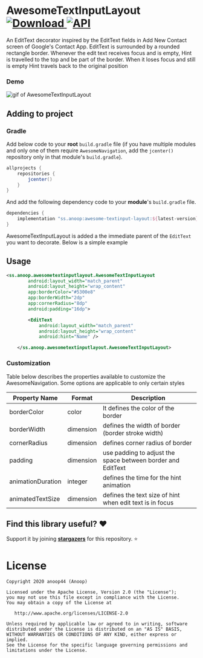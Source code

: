 # AwesomeTextInputLayout [ ![Download](https://api.bintray.com/packages/anoop44/maven/awesome-textinput-layout/images/download.svg?version=1.0.1) ](https://bintray.com/anoop44/maven/awesome-textinput-layout/1.0.1/link) <a href="https://android-arsenal.com/api?level=16"><img alt="API" src="https://img.shields.io/badge/API-16%2B-brightgreen.svg?style=flat"/></a>

An EditText decorator inspired by the EditText fields in Add New Contact screen of Google's Contact App. EditText is surrounded by a rounded rectangle border. Whenever the edit text receives focus and is empty, Hint is travelled to the top and be part of the border. When it loses focus and still is empty Hint travels back to the original position

### Demo
![gif of AwesomeTextInputLayout](https://raw.githubusercontent.com/anoop44/AwesomeTextInputLayout/master/art/awesome-textinput-layout-demo.gif)



## Adding to project

### Gradle
Add below code to your **root** `build.gradle` file (if you have multiple modules and only one of them require `AwesomeNavigation`, add the `jcenter()` repository only in that module's `build.gradle`).
```gradle
allprojects {
    repositories {
        jcenter()
    }
}
```
And add the following dependency code to your **module**'s `build.gradle` file.
```gradle
dependencies {
    implementation "ss.anoop:awesome-textinput-layout:${latest-version}"
}
```
AwesomeTextInputLayout is added a the immediate parent of the `EditText` you want to decorate. Below is a simple example

## Usage
```xml
<ss.anoop.awesometextinputlayout.AwesomeTextInputLayout
        android:layout_width="match_parent"
        android:layout_height="wrap_content"
        app:borderColor="#5300e8"
        app:borderWidth="2dp"
        app:cornerRadius="8dp"
        android:padding="16dp">

        <EditText
            android:layout_width="match_parent"
            android:layout_height="wrap_content"
            android:hint="Name" />

    </ss.anoop.awesometextinputlayout.AwesomeTextInputLayout>
```
### Customization

Table below describes the properties available to customize the AwesomeNavigation. Some options are applicable to only certain styles


| Property Name          | Format    | Description |
|------------------------|-----------|----------------------------------------------------------------------------------------------------------------------------------------------------------------------------------------------------------------------|
| borderColor            | color     | It defines the color of the border                             |
| borderWidth            | dimension | defines the width of border (border stroke width) |
| cornerRadius           | dimension | defines corner radius of border |
| padding                | dimension | use padding to adjust the space between border and EditText |
| animationDuration      | integer   | defines the time for the hint animation |
| animatedTextSize       | dimension | defines the text size of hint when edit text is in focus  |

## Find this library useful? :heart:
Support it by joining __[stargazers](https://github.com/anoop44/AwesomeTextInputLayout/stargazers)__ for this repository. :star:

# License
```
Copyright 2020 anoop44 (Anoop)

Licensed under the Apache License, Version 2.0 (the "License");
you may not use this file except in compliance with the License.
You may obtain a copy of the License at

   http://www.apache.org/licenses/LICENSE-2.0

Unless required by applicable law or agreed to in writing, software
distributed under the License is distributed on an "AS IS" BASIS,
WITHOUT WARRANTIES OR CONDITIONS OF ANY KIND, either express or implied.
See the License for the specific language governing permissions and
limitations under the License.
```
